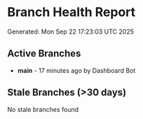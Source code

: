# Branch Health Report
Generated: Mon Sep 22 17:23:03 UTC 2025

## Active Branches
- **main** - 17 minutes ago by Dashboard Bot

## Stale Branches (>30 days)
No stale branches found
